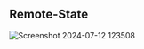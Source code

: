 ## Remote-State ##
![Screenshot 2024-07-12 123508](https://github.com/user-attachments/assets/d67bb111-d2f8-4c75-8e6f-8bbd07172622)
